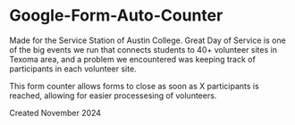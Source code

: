 # Google-Form-Auto-Counter
Made for the Service Station of Austin College. 
Great Day of Service is one of the big events we run that connects students to 40+ volunteer sites in Texoma area, and a problem we encountered was keeping track of participants in each volunteer site.

This form counter allows forms to close as soon as X participants is reached, allowing for easier processesing of volunteers.

Created November 2024
